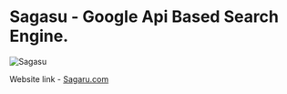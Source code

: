 # Sagasu - Google Api Based Search Engine.

![Sagasu](https://i.ibb.co/yQdYhtq/image.png)


 Website link - [Sagaru.com](https://sagasu-search-jsm.netlify.app/search)

